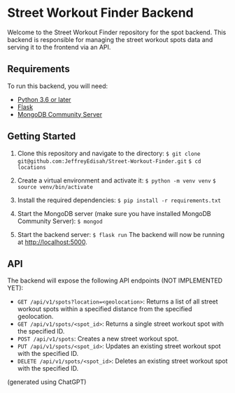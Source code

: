# Street Workout Finder Backend

Welcome to the Street Workout Finder repository for the spot backend. This backend is responsible for managing the street workout spots data and serving it to the frontend via an API.

## Requirements

To run this backend, you will need:

- [Python 3.6 or later](https://www.python.org/downloads/)
- [Flask](https://flask.palletsprojects.com/en/1.1.x/)
- [MongoDB Community Server](https://www.mongodb.com/download-center/community)

## Getting Started

1. Clone this repository and navigate to the directory:
`$ git clone git@github.com:JeffreyEdisah/Street-Workout-Finder.git`
`$ cd locations`

2. Create a virtual environment and activate it:
`$ python -m venv venv`
`$ source venv/bin/activate`

3. Install the required dependencies:
`$ pip install -r requirements.txt`

4. Start the MongoDB server (make sure you have installed MongoDB Community Server):
`$ mongod`

5. Start the backend server:
`$ flask run`
The backend will now be running at [http://localhost:5000](http://localhost:5000).

## API

The backend will expose the following API endpoints (NOT IMPLEMENTED YET):

- `GET /api/v1/spots?location=<geolocation>`: Returns a list of all street workout spots within a specified distance from the specified geolocation.
- `GET /api/v1/spots/<spot_id>`: Returns a single street workout spot with the specified ID.
- `POST /api/v1/spots`: Creates a new street workout spot.
- `PUT /api/v1/spots/<spot_id>`: Updates an existing street workout spot with the specified ID.
- `DELETE /api/v1/spots/<spot_id>`: Deletes an existing street workout spot with the specified ID.

(generated using ChatGPT)